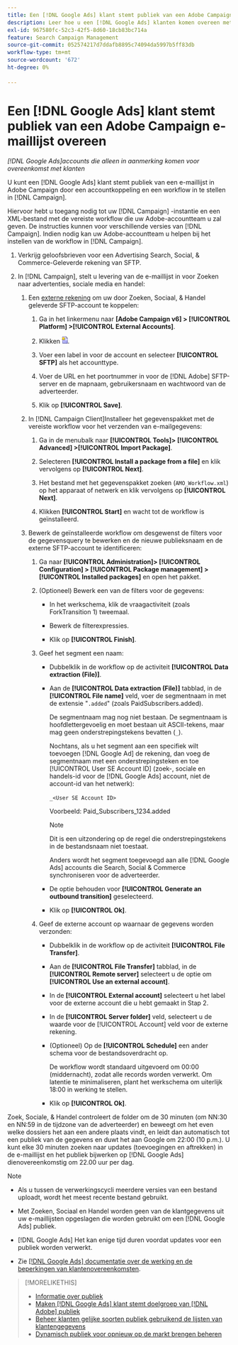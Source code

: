 ```yaml
---
title: Een [!DNL Google Ads] klant stemt publiek van een Adobe Campaign e-maillijst overeen
description: Leer hoe u een [!DNL Google Ads] klanten komen overeen met publiek uit een bestaande Adobe Campaign-e-maillijst.
exl-id: 967580fc-52c3-42f5-8d60-18cb83bc714a
feature: Search Campaign Management
source-git-commit: 052574217d7ddafb8895c74094da5997b5ff83db
workflow-type: tm+mt
source-wordcount: '672'
ht-degree: 0%

---
```


# Een [!DNL Google Ads] klant stemt publiek van een Adobe Campaign e-maillijst overeen

*[!DNL Google Ads]accounts die alleen in aanmerking komen voor overeenkomst met klanten*

U kunt een [!DNL Google Ads] klant stemt publiek van een e-maillijst in Adobe Campaign door een accountkoppeling en een workflow in te stellen in [!DNL Campaign].

Hiervoor hebt u toegang nodig tot uw [!DNL Campaign] -instantie en een XML-bestand met de vereiste workflow die uw Adobe-accountteam u zal geven. De instructies kunnen voor verschillende versies van [!DNL Campaign]. Indien nodig kan uw Adobe-accountteam u helpen bij het instellen van de workflow in [!DNL Campaign].

1. Verkrijg geloofsbrieven voor een Advertising Search, Social, &amp; Commerce-Geleverde rekening van SFTP.

1. In [!DNL Campaign], stelt u levering van de e-maillijst in voor Zoeken naar advertenties, sociale media en handel:

   1. Een [externe rekening](https://experienceleague.adobe.com/docs/campaign-standard/using/administrating/application-settings/external-accounts.html?lang=nl-NL) om uw door Zoeken, Sociaal, &amp; Handel geleverde SFTP-account te koppelen:

      1. Ga in het linkermenu naar **\[Adobe Campaign v6\] > [!UICONTROL Platform] >[!UICONTROL External Accounts]**.

      1. Klikken ![Account maken](/help/search-social-commerce/assets/campaign-create-account.png "Account maken").

      1. Voer een label in voor de account en selecteer **[!UICONTROL SFTP]** als het accounttype.

      1. Voer de URL en het poortnummer in voor de [!DNL Adobe] SFTP-server en de mapnaam, gebruikersnaam en wachtwoord van de adverteerder.

      1. Klik op **[!UICONTROL Save]**.

   1. In [!DNL Campaign Client]Installeer het gegevenspakket met de vereiste workflow voor het verzenden van e-mailgegevens:

      1. Ga in de menubalk naar **[!UICONTROL Tools]> [!UICONTROL Advanced] >[!UICONTROL Import Package]**.

      1. Selecteren **[!UICONTROL Install a package from a file]** en klik vervolgens op **[!UICONTROL Next]**.

      1. Het bestand met het gegevenspakket zoeken (`AMO_Workflow.xml`) op het apparaat of netwerk en klik vervolgens op **[!UICONTROL Next]**.

      1. Klikken **[!UICONTROL Start]** en wacht tot de workflow is geïnstalleerd.

   1. Bewerk de geïnstalleerde workflow om desgewenst de filters voor de gegevensquery te bewerken en de nieuwe publieksnaam en de externe SFTP-account te identificeren:

      1. Ga naar **[!UICONTROL Administration]> [!UICONTROL Configuration] > [!UICONTROL Package management] >[!UICONTROL Installed packages]** en open het pakket.

      1. (Optioneel) Bewerk een van de filters voor de gegevens:

         * In het werkschema, klik de vraagactiviteit (zoals ForkTransition 1) tweemaal.

         * Bewerk de filterexpressies.

         * Klik op **[!UICONTROL Finish]**.

      1. Geef het segment een naam:

         * Dubbelklik in de workflow op de activiteit **[!UICONTROL Data extraction (File)]**.

         * Aan de **[!UICONTROL Data extraction (File)]** tabblad, in de **[!UICONTROL File name]** veld, voer de segmentnaam in met de extensie &quot;`.added`&quot; (zoals PaidSubscribers.added).

           De segmentnaam mag nog niet bestaan. De segmentnaam is hoofdlettergevoelig en moet bestaan uit ASCII-tekens, maar mag geen onderstrepingstekens bevatten (`_`).

           Nochtans, als u het segment aan een specifiek wilt toevoegen [!DNL Google Ad] de rekening, dan voeg de segmentnaam met een onderstrepingsteken en toe [!UICONTROL User SE Account ID] (zoek-, sociale en handels-id voor de [!DNL Google Ads] account, niet de account-id van het netwerk):

           `_<User SE Account ID>`

           Voorbeeld: Paid_Subscribers_1234.added

           >[!NOTE]
           >
           >Dit is een uitzondering op de regel die onderstrepingstekens in de bestandsnaam niet toestaat.

           Anders wordt het segment toegevoegd aan alle [!DNL Google Ads] accounts die Search, Social &amp; Commerce synchroniseren voor de adverteerder.

         * De optie behouden voor **[!UICONTROL Generate an outbound transition]** geselecteerd.

         * Klik op **[!UICONTROL Ok]**.

      1. Geef de externe account op waarnaar de gegevens worden verzonden:

         * Dubbelklik in de workflow op de activiteit **[!UICONTROL File Transfer]**.

         * Aan de **[!UICONTROL File Transfer]** tabblad, in de **[!UICONTROL Remote server]** selecteert u de optie om **[!UICONTROL Use an external account]**.

         * In de **[!UICONTROL External account]** selecteert u het label voor de externe account die u hebt gemaakt in Stap 2.

         * In de **[!UICONTROL Server folder]** veld, selecteert u de waarde voor de [!UICONTROL Account] veld voor de externe rekening.

         * (Optioneel) Op de **[!UICONTROL Schedule]** een ander schema voor de bestandsoverdracht op.

           De workflow wordt standaard uitgevoerd om 00:00 (middernacht), zodat alle records worden verwerkt. Om latentie te minimaliseren, plant het werkschema om uiterlijk 18:00 in werking te stellen.

         * Klik op **[!UICONTROL Ok]**.

Zoek, Sociale, &amp; Handel controleert de folder om de 30 minuten (om NN:30 en NN:59 in de tijdzone van de adverteerder) en beweegt om het even welke dossiers het aan een andere plaats vindt, en leidt dan automatisch tot een publiek van de gegevens en duwt het aan Google om 22:00 (10 p.m.). U kunt elke 30 minuten zoeken naar updates (toevoegingen en aftrekken) in de e-maillijst en het publiek bijwerken op [!DNL Google Ads] dienovereenkomstig om 22.00 uur per dag.

>[!NOTE]
>
>* Als u tussen de verwerkingscycli meerdere versies van een bestand uploadt, wordt het meest recente bestand gebruikt.
>
>* Met Zoeken, Sociaal en Handel worden geen van de klantgegevens uit uw e-maillijsten opgeslagen die worden gebruikt om een [!DNL Google Ads] publiek.
>
>* [!DNL Google Ads] Het kan enige tijd duren voordat updates voor een publiek worden verwerkt.
>
>* Zie [[!DNL Google Ads] documentatie over de werking en de beperkingen van klantenovereenkomsten](https://support.google.com/displayvideo/answer/9539301).

>[!MORELIKETHIS]
>
>* [Informatie over publiek](audience-about.md)
>* [Maken [!DNL Google Ads] klant stemt doelgroep van [!DNL Adobe] publiek](google-audience-from-adobe-audience.md)
>* [Beheer klanten gelijke soorten publiek gebruikend de lijsten van klantengegevens](audience-from-customer-data-list.md)
>* [Dynamisch publiek voor opnieuw op de markt brengen beheren](audience-dynamic-remarketing-manage.md)
